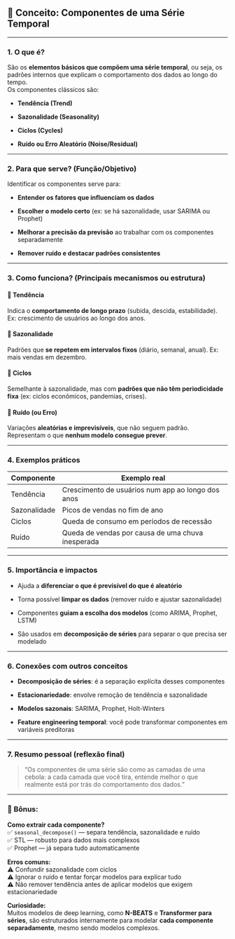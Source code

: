 ## 🧩 Conceito: **Componentes de uma Série Temporal**

---

### 1. **O que é?**

São os **elementos básicos que compõem uma série temporal**, ou seja, os padrões internos que explicam o comportamento dos dados ao longo do tempo.  
Os componentes clássicos são:

- **Tendência (Trend)**
    
- **Sazonalidade (Seasonality)**
    
- **Ciclos (Cycles)**
    
- **Ruído ou Erro Aleatório (Noise/Residual)**
    

---

### 2. **Para que serve? (Função/Objetivo)**

Identificar os componentes serve para:

- **Entender os fatores que influenciam os dados**
    
- **Escolher o modelo certo** (ex: se há sazonalidade, usar SARIMA ou Prophet)
    
- **Melhorar a precisão da previsão** ao trabalhar com os componentes separadamente
    
- **Remover ruído e destacar padrões consistentes**
    

---

### 3. **Como funciona? (Principais mecanismos ou estrutura)**

#### 🔸 Tendência

Indica o **comportamento de longo prazo** (subida, descida, estabilidade). Ex: crescimento de usuários ao longo dos anos.

#### 🔸 Sazonalidade

Padrões que **se repetem em intervalos fixos** (diário, semanal, anual). Ex: mais vendas em dezembro.

#### 🔸 Ciclos

Semelhante à sazonalidade, mas com **padrões que não têm periodicidade fixa** (ex: ciclos econômicos, pandemias, crises).

#### 🔸 Ruído (ou Erro)

Variações **aleatórias e imprevisíveis**, que não seguem padrão. Representam o que **nenhum modelo consegue prever**.

---

### 4. **Exemplos práticos**

| Componente   | Exemplo real                                      |
| ------------ | ------------------------------------------------- |
| Tendência    | Crescimento de usuários num app ao longo dos anos |
| Sazonalidade | Picos de vendas no fim de ano                     |
| Ciclos       | Queda de consumo em períodos de recessão          |
| Ruído        | Queda de vendas por causa de uma chuva inesperada |

---

### 5. **Importância e impactos**

- Ajuda a **diferenciar o que é previsível do que é aleatório**
    
- Torna possível **limpar os dados** (remover ruído e ajustar sazonalidade)
    
- Componentes **guiam a escolha dos modelos** (como ARIMA, Prophet, LSTM)
    
- São usados em **decomposição de séries** para separar o que precisa ser modelado
    

---

### 6. **Conexões com outros conceitos**

- **Decomposição de séries**: é a separação explícita desses componentes
    
- **Estacionariedade**: envolve remoção de tendência e sazonalidade
    
- **Modelos sazonais**: SARIMA, Prophet, Holt-Winters
    
- **Feature engineering temporal**: você pode transformar componentes em variáveis preditoras
    

---

### 7. **Resumo pessoal (reflexão final)**

> “Os componentes de uma série são como as camadas de uma cebola: a cada camada que você tira, entende melhor o que realmente está por trás do comportamento dos dados.”

---

### 🧠 Bônus:

**Como extrair cada componente?**  
✅ `seasonal_decompose()` — separa tendência, sazonalidade e ruído  
✅ STL — robusto para dados mais complexos  
✅ Prophet — já separa tudo automaticamente

**Erros comuns:**  
⚠️ Confundir sazonalidade com ciclos  
⚠️ Ignorar o ruído e tentar forçar modelos para explicar tudo  
⚠️ Não remover tendência antes de aplicar modelos que exigem estacionariedade

**Curiosidade:**  
Muitos modelos de deep learning, como **N-BEATS** e **Transformer para séries**, são estruturados internamente para modelar **cada componente separadamente**, mesmo sendo modelos complexos.
